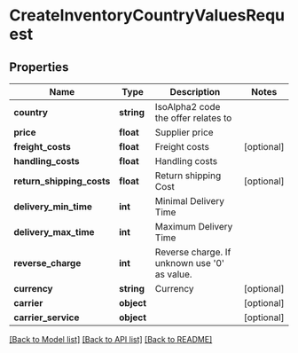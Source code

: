 # CreateInventoryCountryValuesRequest

## Properties
Name | Type | Description | Notes
------------ | ------------- | ------------- | -------------
**country** | **string** | IsoAlpha2 code the offer relates to | 
**price** | **float** | Supplier price | 
**freight_costs** | **float** | Freight costs | [optional] 
**handling_costs** | **float** | Handling costs | 
**return_shipping_costs** | **float** | Return shipping Cost | [optional] 
**delivery_min_time** | **int** | Minimal Delivery Time | 
**delivery_max_time** | **int** | Maximum Delivery Time | 
**reverse_charge** | **int** | Reverse charge. If unknown use &#39;0&#39; as value. | 
**currency** | **string** | Currency | [optional] 
**carrier** | **object** |  | [optional] 
**carrier_service** | **object** |  | [optional] 

[[Back to Model list]](../../../README.md#documentation-for-models) [[Back to API list]](../../../README.md#documentation-for-api-endpoints) [[Back to README]](../../../README.md)


